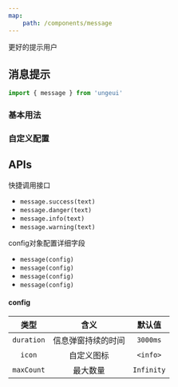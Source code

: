 ```yaml
---
map:
    path: /components/message
---
```


更好的提示用户

## 消息提示

```js
import { message } from 'ungeui'
```

### 基本用法

<demo 
    src="./demo/base.vue"
    language="vue"
    title="基本用法"
    desc="最简单的用法">
</demo>

### 自定义配置

<demo 
    src="./demo/config.vue"
    language="vue"
    title="基本用法"
    desc="最简单的用法">
</demo>

## APIs

快捷调用接口
* `message.success(text)`
* `message.danger(text)`
* `message.info(text)`
* `message.warning(text)`

config对象配置详细字段
* `message(config)`
* `message(config)`
* `message(config)`
* `message(config)`

#### config

|   类型     | 含义  | 默认值  |
| :-------:  | :-----: | :-----: |
| `duration` | 信息弹窗持续的时间 | `3000ms` |
| `icon`     | 自定义图标 | `<info>` |
| `maxCount` | 最大数量 | `Infinity` |